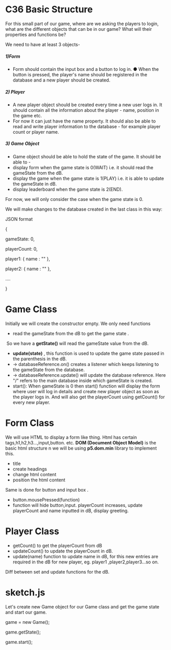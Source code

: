 # C36 Basic Structure

For this small part of our game, where are we asking the players to login, what are the different objects that can be in our game? What will their properties and functions be?

We need to have at least 3 objects- 

##### 1)Form
* Form should contain the input box and a button to log in. ● When the button is pressed, the player's name should be registered in the database and a new player should be created.

##### 2) Player

* A new player object should be created every time a new user logs in. It should contain all the information about the player - name, position in the game etc.
* For now it can just have the name property. It should also be able to read and write player information to the database - for example player count or player name.

##### 3) Game Object

* Game object should be able to hold the state of the game. It should be able to -
* display form when the game state is 0(WAIT) i.e. it should read the gameState from the dB.
* display the game when the game state is 1(PLAY) i.e. it is able to update the gameState in dB.
* display leaderboard when the game state is 2(END).

For now, we will only consider the case when the game state is 0.



We will make changes to the database created in the last class in this way:

JSON format 

{

gameState: 0,

playerCount: 0, 

player1: { name   :   ""   }, 

player2: { name    :  ""  },

 .... 

} 



# Game Class

Initially we will create the constructor empty. We only need functions

* read the gameState from the dB to get the game state .

​         So we have a **getState()** will read the gameState value from the dB.

* **update(state)** , this function is used to update the game state passed in the parenthesis  in the dB.
* -> databaseReference.on() creates a listener which keeps listening to the gameState from the database.
* -> databaseReference.update() will update the database reference. Here "/" refers to the main database inside which gameState is created.
* start():  When gameState is 0 then start() function will display the form where user will log in details and create new player object as soon as the player logs in. And will also get the playerCount using getCount() for every new player.



# Form Class

We will use HTML to display a form like thing. Html has certain tags,h1,h2,h3...,input,button. etc. **DOM (Document Object Model)** is the basic html structure n we will be using **p5.dom.min** library to implement this.

* title
* create headings
* change html content
* position the html content

Same is done for button and input box .

* button.mousePressed(function)
* function will hide button,input. playerCount increases, update playerCount and name inputted in dB, display greeting.

# Player Class

* getCount() to get the playerCount from dB
* updateCount() to update the playerCount in dB.
* update(name) function to update name in dB, for this new entries are required in the dB for new player, eg. player1 ,player2,player3...so on.

Diff between set and update functions for the dB.



# sketch.js

Let's create new Game object for our Game class and get the game state and start our game. 

game = new Game();

game.getState();

game.start();